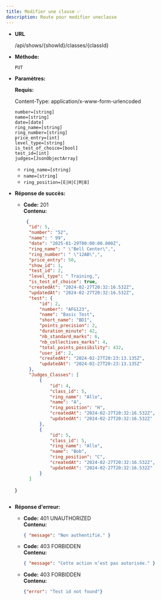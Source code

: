 ```yaml
---
title: Modifier une classe ✅
description: Route pour modifier uneclasse
---
```


- **URL**

  /api/shows/{showId}/classes/{classId}

- **Méthode:**

  `PUT`

- **Paramètres:**

  **Requis:**

  Content-Type: application/x-www-form-urlencoded

  `number=[string]`<br>
  `name=[string]`<br>
  `date=[date]`<br>
  `ring_name=[string]`<br>
  `ring_number=[string]`<br>
  `price_entry=[int]`<br>
  `level_type=[string]`<br>
  `is_test_of_choice=[bool]`<br>
  `test_id=[int]`<br>
  `judges=[JsonObjectArray]`<br>
  - `ring_name=[string]`
  - `name=[string]`
  - `ring_position=[E|H|C|M|B]`

- **Réponse de succès:**

  - **Code:** 201 <br />
    **Contenu:**
    ```json
     {
      "id": 5,
      "number": "52",
      "name": " 99",
      "date": "2025-01-29T00:00:00.000Z",
      "ring_name": " \"Bell Center\",",
      "ring_number": " \"12AB\",",
      "price_entry": 50,
      "show_id": 1,
      "test_id": 2,
      "level_type": " Training,",
      "is_test_of_choice": true,
      "createdAt": "2024-02-27T20:32:16.532Z",
      "updatedAt": "2024-02-27T20:32:16.532Z",
      "test": {
          "id": 2,
          "number": "AFG123",
          "name": "Basic Test",
          "short_name": "BD1",
          "points_precision": 2,
          "duration_minute": 42,
          "nb_standard_marks": 6,
          "nb_collectives_marks": 4,
          "total_points_possibility": 432,
          "user_id": 2,
          "createdAt": "2024-02-27T20:23:13.135Z",
          "updatedAt": "2024-02-27T20:23:13.135Z"
      },
      "Judges_Classes": [
          {
              "id": 4,
              "class_id": 5,
              "ring_name": "Allo",
              "name": "A",
              "ring_position": "H",
              "createdAt": "2024-02-27T20:32:16.532Z",
              "updatedAt": "2024-02-27T20:32:16.532Z"
          },
          {
              "id": 5,
              "class_id": 5,
              "ring_name": "Allo",
              "name": "Bob",
              "ring_position": "C",
              "createdAt": "2024-02-27T20:32:16.532Z",
              "updatedAt": "2024-02-27T20:32:16.532Z"
          }
      ]
  }  
    ```

- **Réponse d'erreur:**

  - **Code:** 401 UNAUTHORIZED <br />
    **Contenu:**

    ```json
    { "message": "Non authentifié." }
    ```
  - **Code:** 403 FORBIDDEN <br />
    **Contenu:**
    ```json
    { "message": "Cette action n’est pas autorisée." }
    ```
  - **Code:** 403 FORBIDDEN <br />
    **Contenu:**
    ```json
    {"error": "Test id not found"}
    ```
